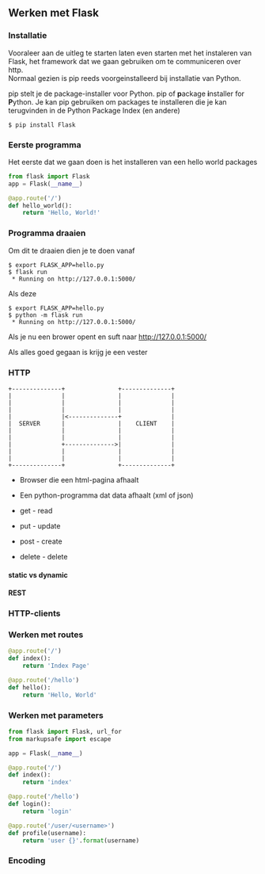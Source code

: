 ## Werken met Flask

### Installatie

Vooraleer aan de uitleg te starten laten even starten met het instaleren van Flask, het framework dat we gaan gebruiken om te communiceren over http.  
Normaal gezien is pip reeds voorgeinstalleerd bij installatie van Python.

pip stelt je de package-installer voor Python. pip of **p**ackage **i**nstaller for **P**ython.
Je kan pip gebruiken om packages te installeren die je kan terugvinden in de Python Package Index (en andere)

~~~
$ pip install Flask
~~~

### Eerste programma

Het eerste dat we gaan doen is het installeren van een hello world packages

~~~python
from flask import Flask
app = Flask(__name__)

@app.route('/')
def hello_world():
    return 'Hello, World!'
~~~

### Programma draaien

Om dit te draaien dien je te doen vanaf

~~~
$ export FLASK_APP=hello.py
$ flask run
 * Running on http://127.0.0.1:5000/
~~~

Als deze 

~~~
$ export FLASK_APP=hello.py
$ python -m flask run
 * Running on http://127.0.0.1:5000/
~~~

Als je nu een brower opent en suft naar http://127.0.0.1:5000/

Als alles goed gegaan is krijg je een vester

### HTTP

~~~
+--------------+               +--------------+
|              |               |              |
|              |               |              |
|              |               |              |
|              |<--------------+              |
|  SERVER      |               |    CLIENT    |
|              |               |              |
|              |               |              |
|              +-------------->|              |
|              |               |              |
|              |               |              |
+--------------+               +--------------+
~~~

* Browser die een html-pagina afhaalt
* Een python-programma dat data afhaalt (xml of json)

* get - read
* put - update
* post - create
* delete - delete

#### static vs dynamic

#### REST

### HTTP-clients

### Werken met routes

~~~python
@app.route('/')
def index():
    return 'Index Page'

@app.route('/hello')
def hello():
    return 'Hello, World'
~~~

### Werken met parameters

~~~python
from flask import Flask, url_for
from markupsafe import escape

app = Flask(__name__)

@app.route('/')
def index():
    return 'index'

@app.route('/hello')
def login():
    return 'login'

@app.route('/user/<username>')
def profile(username):
    return 'user {}'.format(username)
~~~

### Encoding
